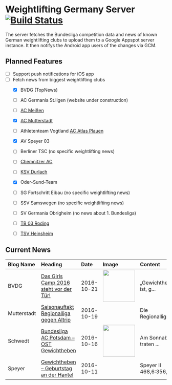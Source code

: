 # Weightlifting Germany Server [![Build Status](https://travis-ci.org/WGierke/weightlifting_germany_server.svg?branch=master)](https://travis-ci.org/WGierke/weightlifting_germany_server)

The server fetches the Bundesliga competition data and news of known German weightlifting clubs to upload them to a Google Appspot server instance.
It then notifys the Android app users of the changes via GCM.

## Planned Features
- [ ] Support push notifications for iOS app  
- [ ] Fetch news from biggest weightlifting clubs
    - [X] BVDG (TopNews)
    - [ ] AC Germania St.Ilgen (website under construction)
    - [ ] [AC Meißen](http://www.ac-meissen.de/index.php?start=1)
    - [X] [AC Mutterstadt](http://www.ac-mutterstadt.de/index.php?start=1)
    - [ ] Athletenteam Vogtland [AC Atlas Plauen](https://acatlas.wordpress.com/)
    - [X] AV Speyer 03
    - [ ] Berliner TSC (no specific weightlifting news)
    - [ ] [Chemnitzer AC](http://chemnitzer-athletenclub.de/aktuelles/news/page/1/)
    - [ ] [KSV Durlach](http://ksvdurlach.de/news?page_n54=1)
    - [X] Oder-Sund-Team
    - [ ] SG Fortschritt Eibau (no specific weightlifting news)
    - [ ] SSV Samswegen (no specific weightlifting news)
    - [ ] SV Germania Obrigheim (no news about 1. Bundesliga)
    - [ ] [TB 03 Roding](http://www.tb03-gewichtheben.de/page/1/)
    - [ ] [TSV Heinsheim](http://gewichtheben.tsv-heinsheim.de/index.php?start=1)


## Current News

| Blog Name   | Heading                                                                                                                                        | Date       | Image                                                                                                                            | Content                 |
|:------------|:-----------------------------------------------------------------------------------------------------------------------------------------------|:-----------|:---------------------------------------------------------------------------------------------------------------------------------|:------------------------|
| BVDG        | [Das Girls Camp 2016 steht vor der Tür!](http://www.german-weightlifting.de/das-girls-camp-2016-steht-vor-der-tuer/)                           | 2016-10-21 | <img src='http://www.german-weightlifting.de/wp-content/uploads/2016/10/Plakat-Girls-Camp-2016.png' width='100px'/>              | „Gewichtheben ist, g... |
| Mutterstadt | [Saisonauftakt Regionalliga gegen Altrip](http://www.ac-mutterstadt.de/index.php?start=0&heading=aa1d609d4bd86116380359b6b85e02e61476828000.0) | 2016-10-19 |                                                                                                                                  | Die Regionalligastaf... |
| Schwedt     | [Bundesliga AC Potsdam – OST Gewichtheben](http://gewichtheben.blauweiss65-schwedt.de/?p=7342)                                                 | 2016-10-16 | <img src='http://gewichtheben.blauweiss65-schwedt.de/wp-content/uploads/2009/02/Oder-Sund-Team-2013-300x169.jpg' width='100px'/> | Am Sonnabend traten ... |
| Speyer      | [Gewichtheben – Geburtstag an der Hantel](http://www.av03-speyer.de/2016/10/gewichtheben-geburtstag-an-der-hantel/)                            | 2016-10-11 |                                                                                                                                  | Speyer II 468,6:356,... |